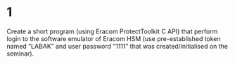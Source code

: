 # 1

Create a short program (using Eracom ProtectToolkit C API) that perform login to the software emulator of Eracom HSM (use pre-established token named “LABAK” and user password “1111” that was created/initialised on the seminar).